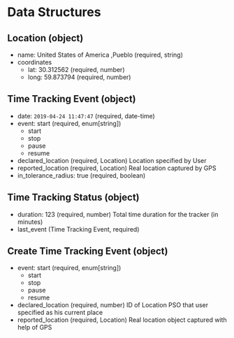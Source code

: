 # Data Structures

## Location (object)
+ name: United States of America ,Pueblo (required, string)
+ coordinates
    + lat: 30.312562 (required, number)
    + long: 59.873794 (required, number)

## Time Tracking Event (object)
+ date: `2019-04-24 11:47:47` (required, date-time)
+ event: start (required, enum[string])
    - start
    - stop
    - pause
    - resume
+ declared_location (required, Location)
    Location specified by User
+ reported_location (required, Location)
    Real location captured by GPS 
+ in_tolerance_radius: true (required, boolean)

## Time Tracking Status (object)
+ duration: 123 (required, number)
    Total time duration for the tracker (in minutes) 
+ last_event (Time Tracking Event, required)

## Create Time Tracking Event (object)
+ event: start (required, enum[string])
    - start
    - stop
    - pause
    - resume
+ declared_location (required, number)
    ID of Location PSO that user specified as his current place 
+ reported_location (required, Location)
    Real location object captured with help of GPS

